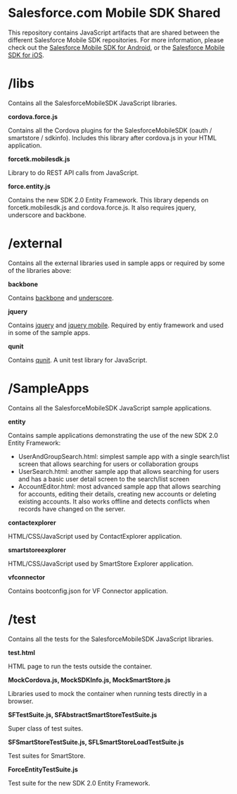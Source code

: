 # Salesforce.com Mobile SDK Shared 
This repository contains JavaScript artifacts that are shared between the different Salesforce Mobile SDK repositories. 
For more information, please check out the [Salesforce Mobile SDK for Android](https://github.com/forcedotcom/SalesforceMobileSDK-Android/), or the [Salesforce Mobile SDK for iOS](https://github.com/forcedotcom/SalesforceMobileSDK-iOS).

# /libs

Contains all the SalesforceMobileSDK JavaScript libraries.

**cordova.force.js**

Contains all the Cordova plugins for the SalesforceMobileSDK (oauth / smartstore / sdkinfo).
Includes this library after cordova.js in your HTML application.

**forcetk.mobilesdk.js**

Library to do REST API calls from JavaScript.

**force.entity.js**

Contains the new SDK 2.0 Entity Framework. 
This library depends on forcetk.mobilesdk.js and cordova.force.js. It also requires jquery, underscore and backbone.


# /external

Contains all the external libraries used in sample apps or required by some of the libraries above:

**backbone**

Contains [backbone](http://backbonejs.org/) and [underscore](http://underscorejs.org/).

**jquery**

Contains [jquery](http://jquery.com/) and [jquery mobile](http://jquerymobile.com/).
Required by entiy framework and used in some of the sample apps.

**qunit** 

Contains [qunit](http://qunitjs.com/). A unit test library for JavaScript.


# /SampleApps

Contains all the SalesforceMobileSDK JavaScript sample applications.

**entity**

Contains sample applications demonstrating the use of the new SDK 2.0 Entity Framework:
* UserAndGroupSearch.html: simplest sample app with a single search/list screen that allows searching for users or collaboration groups
* UserSearch.html: another sample app that allows searching for users and has a basic user detail screen to the search/list screen
* AccountEditor.html: most advanced sample app that allows searching for accounts, editing their details, creating new accounts or deleting existing accounts. It also works offline and detects conflicts when records have changed on the server.

**contactexplorer**

HTML/CSS/JavaScript used by ContactExplorer application.

**smartstoreexplorer**

HTML/CSS/JavaScript used by SmartStore Explorer application.

**vfconnector**

Contains bootconfig.json for VF Connector application.

# /test

Contains all the tests for the SalesforceMobileSDK JavaScript libraries.

**test.html**

HTML page to run the tests outside the container.

**MockCordova.js, MockSDKInfo.js, MockSmartStore.js**

Libraries used to mock the container when running tests directly in a browser.

**SFTestSuite.js, SFAbstractSmartStoreTestSuite.js**

Super class of test suites.

**SFSmartStoreTestSuite.js, SFLSmartStoreLoadTestSuite.js**

Test suites for SmartStore.

**ForceEntityTestSuite.js**

Test suite for the new SDK 2.0 Entity Framework.
